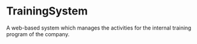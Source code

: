 # TrainingSystem
A web-based system which manages the activities for the internal training program of the company. 

